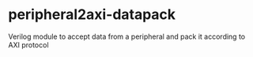 # peripheral2axi-datapack
Verilog module to accept data from a peripheral and pack it according to AXI protocol
